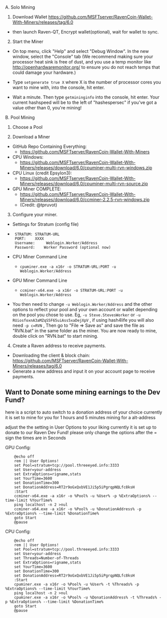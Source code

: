 A. Solo Mining
 1. Download Wallet https://github.com/MSFTserver/RavenCoin-Wallet-With-Miners/releases/tag/6.0
 
  - then launch Raven-QT, Encrypt wallet(optional), wait for wallet to sync.
 
 2. Start the Miner
  - On top menu, click "Help" and select "Debug Window". In the new window, select the "Console" tab (We recommend making sure your processor heat sink is free of dust, and you use a temp monitor like http://openhardwaremonitor.org/ to ensure you do not reach temps that could damage your hardware.)
 
 - Type `setgenerate true X` where X is the number of processor cores you want to mine with, into the console, hit enter.
 
 - Wait a minute. Then type `getmininginfo` into the console, hit enter. Your current hashspeed will be to the left of "hashespersec" if you've got a value other than 0, you're mining!
 
 
B. Pool Mining
1. Choose a Pool
 
2. Download a Miner
 - GitHub Repo Containing Everything:
     - https://github.com/MSFTserver/RavenCoin-Wallet-With-Miners
 - CPU Windows:
     - https://github.com/MSFTserver/RavenCoin-Wallet-With-Miners/releases/download/6.0/cpuminer-multi-rvn-windows.zip
 - CPU Linux (credit Epsylon3):
     - https://github.com/MSFTserver/RavenCoin-Wallet-With-Miners/releases/download/6.0/cpuminer-multi-rvn-source.zip
 - GPU Miner COMPLETE:
     - https://github.com/MSFTserver/RavenCoin-Wallet-With-Miners/releases/download/6.0/ccminer-2.2.5-rvn-windows.zip
     - (Credit: @tpruvot)
 
3. Configure your miner.
 - Settings for Stratum (config file)
- ```
   STRATUM: STRATUM-URL
   PORT:    XXXX
   Username:     Weblogin.Worker/Address
   Password:    Worker Password (optional now)

 - CPU Miner Command Line
   - `cpuminer.exe -a x16r -o STRATUM-URL:PORT -u Weblogin.Worker/Address`
 - GPU Miner Command Line
   - `ccminer-x64.exe -a x16r -o STRATUM-URL:PORT -u Weblogin.Worker/Address`
 
 - You then need to change `-u Weblogin.Worker/Address` and the other options to reflect your pool and your own account or wallet depending on the pool you chose to use. Eg, `-u Steve.StevesWorker` or `-u RUiosfoxnA3aMZqS5F65uiAss5xaDejXpV` , if using hash4life you will also need `-p c=RVN` , Then go to "File => Save as" and save the file as "RVN.bat" in the same folder as the miner. You are now ready to mine, double click on "RVN.bat" to start mining.
 
4. Create a Raven address to receive payments.
 - Downloading the client & block chain: https://github.com/MSFTserver/RavenCoin-Wallet-With-Miners/releases/tag/6.0
 - Generate a new address and input it on your account page to receive payments.
 
## Want to Donate some mining earnings to the Dev Fund?
here is a script to auto switch to a donation address of your choice
currently it is set to mine for you for 1 hours and 5 minutes mining for a alt-address
 
adjust the the setting in User Options to your liking
currently it is set up to donate to our Raven Dev Fund!
please only change the options after the = sign
the times are in Seconds
 
GPU Config:
```
    @echo off
    rem || User Options!
    set Pool=stratum+tcp://pool.threeeyed.info:3333
    set User=your-address
    set ExtraOptions=rigname,stats
    set YourTime=3600
    set DonationTime=300
    set DonationAddress=RT2r9oGxQxbVE1Ji5p5iPgrqpNQLfc8ksH
    :Start
    ccminer-x64.exe -a x16r -o %Pool% -u %User% -p %ExtraOptions% --time-limit %YourTime%
    ping localhost -n 2 >nul
    ccminer-x64.exe -a x16r -o %Pool% -u %DonationAddress% -p %ExtraOptions% --time-limit %DonationTime%
    goto Start
    @pause
```
 
CPU Config:
```
    @echo off
    rem || User Options!
    set Pool=stratum+tcp://pool.threeeyed.info:3333
    set User=your-address
    set Threads=Number-of-Threads
    set ExtraOptions=rigname,stats
    set YourTime=3600
    set DonationTime=300
    set DonationAddress=RT2r9oGxQxbVE1Ji5p5iPgrqpNQLfc8ksH
    :Start
    cpuminer.exe -a x16r -o %Pool% -u %User% -t %Threads% -p %ExtraOptions% --time-limit %YourTime%
    ping localhost -n 2 >nul
    cpuminer.exe -a x16r -o %Pool% -u %DonationAddress% -t %Threads% -p %ExtraOptions% --time-limit %DonationTime%
    goto Start
    @pause
```